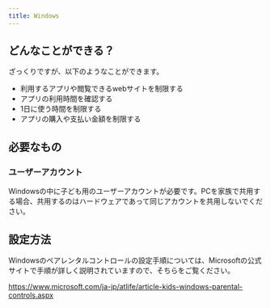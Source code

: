 ```yaml
---
title: Windows
---
```

## どんなことができる？
ざっくりですが、以下のようなことができます。

- 利用するアプリや閲覧できるwebサイトを制限する
- アプリの利用時間を確認する
- 1日に使う時間を制限する
- アプリの購入や支払い金額を制限する

## 必要なもの
### ユーザーアカウント
Windowsの中に子ども用のユーザーアカウントが必要です。PCを家族で共用する場合、共用するのはハードウェアであって同じアカウントを共用しないでください。

## 設定方法
Windowsのペアレンタルコントロールの設定手順については、Microsoftの公式サイトで手順が詳しく説明されていますので、そちらをご覧ください。

https://www.microsoft.com/ja-jp/atlife/article-kids-windows-parental-controls.aspx
